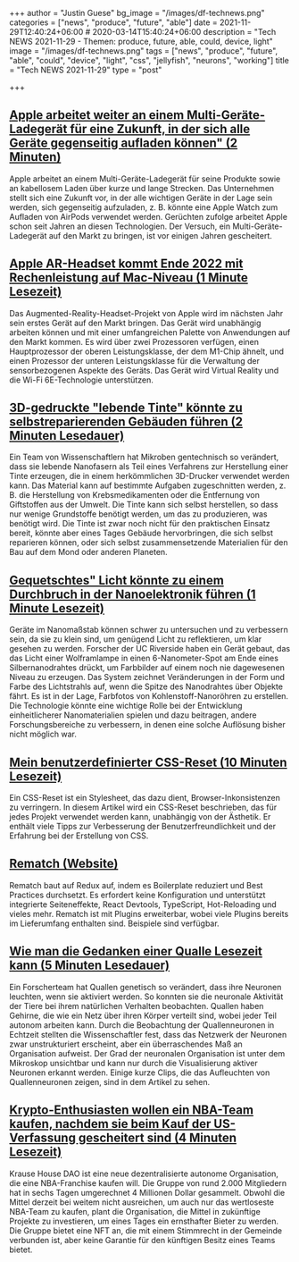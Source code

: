 +++
author = "Justin Guese"
bg_image = "/images/df-technews.png"
categories = ["news", "produce", "future", "able"]
date = 2021-11-29T12:40:24+06:00 # 2020-03-14T15:40:24+06:00
description = "Tech NEWS 2021-11-29 - Themen: produce, future, able, could, device, light"
image = "/images/df-technews.png"
tags = ["news", "produce", "future", "able", "could", "device", "light", "css", "jellyfish", "neurons", "working"]
title = "Tech NEWS 2021-11-29"
type = "post"

+++

## [Apple arbeitet weiter an einem Multi-Geräte-Ladegerät für eine Zukunft, in der sich alle Geräte gegenseitig aufladen können" (2 Minuten)](https://9to5mac.com/2021/11/28/apple-multi-device-wireless-charger/)

 Apple arbeitet an einem Multi-Geräte-Ladegerät für seine Produkte sowie an kabellosem Laden über kurze und lange Strecken. Das Unternehmen stellt sich eine Zukunft vor, in der alle wichtigen Geräte in der Lage sein werden, sich gegenseitig aufzuladen, z. B. könnte eine Apple Watch zum Aufladen von AirPods verwendet werden. Gerüchten zufolge arbeitet Apple schon seit Jahren an diesen Technologien. Der Versuch, ein Multi-Geräte-Ladegerät auf den Markt zu bringen, ist vor einigen Jahren gescheitert.

## [Apple AR-Headset kommt Ende 2022 mit Rechenleistung auf Mac-Niveau (1 Minute Lesezeit)](https://www.macrumors.com/2021/11/25/kuo-apple-ar-headset-mac-level-computing/)

 Das Augmented-Reality-Headset-Projekt von Apple wird im nächsten Jahr sein erstes Gerät auf den Markt bringen. Das Gerät wird unabhängig arbeiten können und mit einer umfangreichen Palette von Anwendungen auf den Markt kommen. Es wird über zwei Prozessoren verfügen, einen Hauptprozessor der oberen Leistungsklasse, der dem M1-Chip ähnelt, und einen Prozessor der unteren Leistungsklasse für die Verwaltung der sensorbezogenen Aspekte des Geräts. Das Gerät wird Virtual Reality und die Wi-Fi 6E-Technologie unterstützen.

## [3D-gedruckte "lebende Tinte" könnte zu selbstreparierenden Gebäuden führen (2 Minuten Lesedauer)](https://www.engadget.com/living-ink-3d-printed-191010409.html)

 Ein Team von Wissenschaftlern hat Mikroben gentechnisch so verändert, dass sie lebende Nanofasern als Teil eines Verfahrens zur Herstellung einer Tinte erzeugen, die in einem herkömmlichen 3D-Drucker verwendet werden kann. Das Material kann auf bestimmte Aufgaben zugeschnitten werden, z. B. die Herstellung von Krebsmedikamenten oder die Entfernung von Giftstoffen aus der Umwelt. Die Tinte kann sich selbst herstellen, so dass nur wenige Grundstoffe benötigt werden, um das zu produzieren, was benötigt wird. Die Tinte ist zwar noch nicht für den praktischen Einsatz bereit, könnte aber eines Tages Gebäude hervorbringen, die sich selbst reparieren können, oder sich selbst zusammensetzende Materialien für den Bau auf dem Mond oder anderen Planeten.

## [Gequetschtes" Licht könnte zu einem Durchbruch in der Nanoelektronik führen (1 Minute Lesezeit)](https://www.engadget.com/magic-wand-squeezed-light-nanoelectronics-214429677.html?src=rss)

 Geräte im Nanomaßstab können schwer zu untersuchen und zu verbessern sein, da sie zu klein sind, um genügend Licht zu reflektieren, um klar gesehen zu werden. Forscher der UC Riverside haben ein Gerät gebaut, das das Licht einer Wolframlampe in einen 6-Nanometer-Spot am Ende eines Silbernanodrahtes drückt, um Farbbilder auf einem noch nie dagewesenen Niveau zu erzeugen. Das System zeichnet Veränderungen in der Form und Farbe des Lichtstrahls auf, wenn die Spitze des Nanodrahtes über Objekte fährt. Es ist in der Lage, Farbfotos von Kohlenstoff-Nanoröhren zu erstellen. Die Technologie könnte eine wichtige Rolle bei der Entwicklung einheitlicherer Nanomaterialien spielen und dazu beitragen, andere Forschungsbereiche zu verbessern, in denen eine solche Auflösung bisher nicht möglich war.

## [Mein benutzerdefinierter CSS-Reset (10 Minuten Lesezeit)](https://www.joshwcomeau.com/css/custom-css-reset/)

 Ein CSS-Reset ist ein Stylesheet, das dazu dient, Browser-Inkonsistenzen zu verringern. In diesem Artikel wird ein CSS-Reset beschrieben, das für jedes Projekt verwendet werden kann, unabhängig von der Ästhetik. Er enthält viele Tipps zur Verbesserung der Benutzerfreundlichkeit und der Erfahrung bei der Erstellung von CSS.

## [Rematch (Website)](https://bit.ly/2ZAEhaQ/1/0100017d6b629d5f-f2f0c524-8bfe-41a8-a561-55e0e22fd3d7-000000/0PH7v2W7GWG6_H2HbddhNtydYNHikzAkdhcgBXNsNo8=225)

 Rematch baut auf Redux auf, indem es Boilerplate reduziert und Best Practices durchsetzt. Es erfordert keine Konfiguration und unterstützt integrierte Seiteneffekte, React Devtools, TypeScript, Hot-Reloading und vieles mehr. Rematch ist mit Plugins erweiterbar, wobei viele Plugins bereits im Lieferumfang enthalten sind. Beispiele sind verfügbar.

## [Wie man die Gedanken einer Qualle Lesezeit kann (5 Minuten Lesedauer)](https://phys.org/news/2021-11-jellyfish-mind.html)

 Ein Forscherteam hat Quallen genetisch so verändert, dass ihre Neuronen leuchten, wenn sie aktiviert werden. So konnten sie die neuronale Aktivität der Tiere bei ihrem natürlichen Verhalten beobachten. Quallen haben Gehirne, die wie ein Netz über ihren Körper verteilt sind, wobei jeder Teil autonom arbeiten kann. Durch die Beobachtung der Quallenneuronen in Echtzeit stellten die Wissenschaftler fest, dass das Netzwerk der Neuronen zwar unstrukturiert erscheint, aber ein überraschendes Maß an Organisation aufweist. Der Grad der neuronalen Organisation ist unter dem Mikroskop unsichtbar und kann nur durch die Visualisierung aktiver Neuronen erkannt werden. Einige kurze Clips, die das Aufleuchten von Quallenneuronen zeigen, sind in dem Artikel zu sehen.

## [Krypto-Enthusiasten wollen ein NBA-Team kaufen, nachdem sie beim Kauf der US-Verfassung gescheitert sind (4 Minuten Lesezeit)](https://www.npr.org/2021/11/26/1059413217/crypto-enthusiasts-want-to-buy-an-nba-team-after-failing-to-purchase-us-constitu)

 Krause House DAO ist eine neue dezentralisierte autonome Organisation, die eine NBA-Franchise kaufen will. Die Gruppe von rund 2.000 Mitgliedern hat in sechs Tagen umgerechnet 4 Millionen Dollar gesammelt. Obwohl die Mittel derzeit bei weitem nicht ausreichen, um auch nur das wertloseste NBA-Team zu kaufen, plant die Organisation, die Mittel in zukünftige Projekte zu investieren, um eines Tages ein ernsthafter Bieter zu werden. Die Gruppe bietet eine NFT an, die mit einem Stimmrecht in der Gemeinde verbunden ist, aber keine Garantie für den künftigen Besitz eines Teams bietet.


